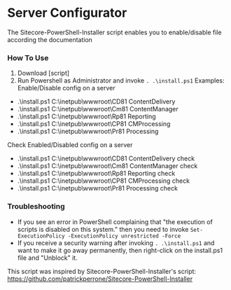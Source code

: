 Server Configurator
=============================
The Sitecore-PowerShell-Installer script enables you to enable/disable file according the documentation 


### How To Use
1. Download [script]
2. Run Powershell as Administrator and invoke ```. .\install.ps1```
Examples:
Enable/Disable config on a server
- .\install.ps1 C:\inetpub\wwwroot\CD81 ContentDelivery
- .\install.ps1 C:\inetpub\wwwroot\Cm81 ContentManager
- .\install.ps1 C:\inetpub\wwwroot\Rp81 Reporting
- .\install.ps1 C:\inetpub\wwwroot\CP81 CMProcessing
- .\install.ps1 C:\inetpub\wwwroot\Pr81 Processing

Check Enabled/Disabled config on a server
- .\install.ps1 C:\inetpub\wwwroot\CD81 ContentDelivery check
- .\install.ps1 C:\inetpub\wwwroot\Cm81 ContentManager check
- .\install.ps1 C:\inetpub\wwwroot\Rp81 Reporting check
- .\install.ps1 C:\inetpub\wwwroot\CP81 CMProcessing check
- .\install.ps1 C:\inetpub\wwwroot\Pr81 Processing check

### Troubleshooting
- If you see an error in PowerShell complaining that "the execution of scripts is disabled on this system." then you need to invoke ```Set-ExecutionPolicy -ExecutionPolicy unrestricted -Force```
- If you receive a security warning after invoking ```. .\install.ps1``` and want to make it go away permanently, then right-click on the install.ps1 file and "Unblock" it.

This script was inspired by Sitecore-PowerShell-Installer's script: https://github.com/patrickperrone/Sitecore-PowerShell-Installer
